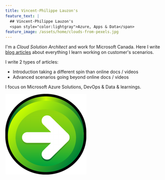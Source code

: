 ```yaml
---
title: Vincent-Philippe Lauzon's
feature_text: |
  ## Vincent-Philippe Lauzon's
  <span style="color:lightgray">Azure, Apps & Data</span>
feature_image: /assets/home/clouds-from-pexels.jpg
---
```


I'm a *Cloud Solution Architect* and work for Microsoft Canada.  Here I write [blog articles](/articles/) about everything I learn working on customer's scenarios.

I write 2 types of articles:

* Introduction taking a different spin than online docs / videos
* Advanced scenarios going beyond online docs / videos

I focus on Microsoft Azure Solutions, DevOps & Data & learnings.

<a href="/articles/">
  <img src="/assets/home/right-arrow.png" style="margin-left: auto;margin-right: auto;" />
</a>